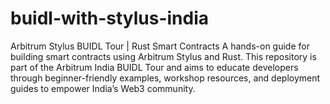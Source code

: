 # buidl-with-stylus-india
Arbitrum Stylus BUIDL Tour | Rust Smart Contracts  A hands-on guide for building smart contracts using Arbitrum Stylus and Rust. This repository is part of the Arbitrum India BUIDL Tour and aims to educate developers through beginner-friendly examples, workshop resources, and deployment guides to empower India’s Web3 community.
